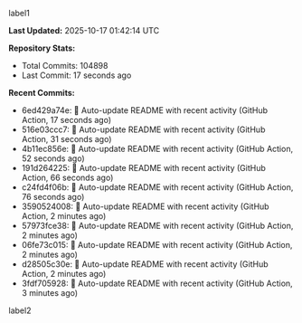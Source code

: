 
label1 
<!-- ACTIVITY_START -->
**Last Updated:** 2025-10-17 01:42:14 UTC

**Repository Stats:**
- Total Commits: 104898
- Last Commit: 17 seconds ago

**Recent Commits:**
- 6ed429a74e: 🤖 Auto-update README with recent activity (GitHub Action, 17 seconds ago)
- 516e03ccc7: 🤖 Auto-update README with recent activity (GitHub Action, 31 seconds ago)
- 4b11ec856e: 🤖 Auto-update README with recent activity (GitHub Action, 52 seconds ago)
- 191d264225: 🤖 Auto-update README with recent activity (GitHub Action, 66 seconds ago)
- c24fd4f06b: 🤖 Auto-update README with recent activity (GitHub Action, 76 seconds ago)
- 3590524008: 🤖 Auto-update README with recent activity (GitHub Action, 2 minutes ago)
- 57973fce38: 🤖 Auto-update README with recent activity (GitHub Action, 2 minutes ago)
- 06fe73c015: 🤖 Auto-update README with recent activity (GitHub Action, 2 minutes ago)
- d28505c30e: 🤖 Auto-update README with recent activity (GitHub Action, 2 minutes ago)
- 3fdf705928: 🤖 Auto-update README with recent activity (GitHub Action, 3 minutes ago)
<!-- ACTIVITY_END -->

label2
